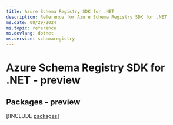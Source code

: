```yaml
---
title: Azure Schema Registry SDK for .NET
description: Reference for Azure Schema Registry SDK for .NET
ms.date: 08/29/2024
ms.topic: reference
ms.devlang: dotnet
ms.service: schemaregistry
---
```

# Azure Schema Registry SDK for .NET - preview
## Packages - preview
[!INCLUDE [packages](schema-registry-index.md)]
